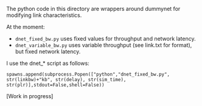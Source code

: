 The python code in this directory are wrappers around dummynet for modifying link characteristics.

At the moment:
* `dnet_fixed_bw.py` uses fixed values for throughput and network latency.
* `dnet_variable_bw.py` uses variable throughput (see link.txt for format), but fixed network latency.

I use the dnet_* script as follows:
```
spawns.append(subprocess.Popen(["python","dnet_fixed_bw.py", str(linkbw)+"kb", str(delay), str(sim_time), str(plr)],stdout=False,shell=False))
```

[Work in progress]
